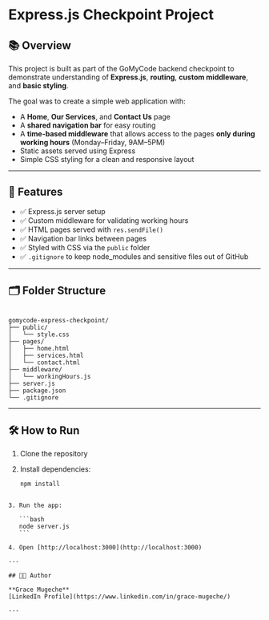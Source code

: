 # Express.js Checkpoint Project

## 📚 Overview

This project is built as part of the GoMyCode backend checkpoint to demonstrate understanding of **Express.js**, **routing**, **custom middleware**, and **basic styling**.

The goal was to create a simple web application with:

- A **Home**, **Our Services**, and **Contact Us** page
- A **shared navigation bar** for easy routing
- A **time-based middleware** that allows access to the pages **only during working hours** (Monday–Friday, 9AM–5PM)
- Static assets served using Express
- Simple CSS styling for a clean and responsive layout

---

## 🚀 Features

- ✅ Express.js server setup
- ✅ Custom middleware for validating working hours
- ✅ HTML pages served with `res.sendFile()`
- ✅ Navigation bar links between pages
- ✅ Styled with CSS via the `public` folder
- ✅ `.gitignore` to keep node_modules and sensitive files out of GitHub

---

## 🗂️ Folder Structure

```

gomycode-express-checkpoint/
├── public/
│   └── style.css
├── pages/
│   ├── home.html
│   ├── services.html
│   └── contact.html
├── middleware/
│   └── workingHours.js
├── server.js
├── package.json
└── .gitignore

````

---

## 🛠️ How to Run

1. Clone the repository
2. Install dependencies:

   ```bash
   npm install
````

3. Run the app:

   ```bash
   node server.js
   ```

4. Open [http://localhost:3000](http://localhost:3000)

---

## 👩🏽 Author

**Grace Mugeche**
[LinkedIn Profile](https://www.linkedin.com/in/grace-mugeche/)

---


